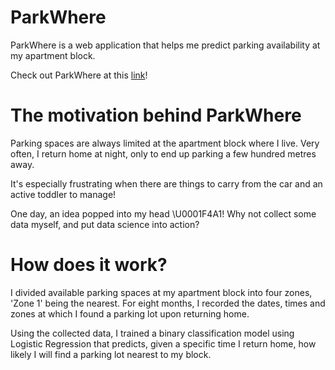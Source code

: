 # ParkWhere

ParkWhere is a web application that helps me predict parking availability at my apartment block. 

Check out ParkWhere at this [link](https://share.streamlit.io/zeyalt/parkwhere/app.py)!

# The motivation behind ParkWhere

Parking spaces are always limited at the apartment block where I live. Very often, I return home at night, only to end up parking a few hundred metres away. 
    
It's especially frustrating when there are things to carry from the car and an active toddler to manage!
    
One day, an idea popped into my head \U0001F4A1! Why not collect some data myself, and put data science into action? 

# How does it work?

I divided available parking spaces at my apartment block into four zones, 'Zone 1' being the nearest. For eight months, I recorded the dates, times and zones at which I found a parking lot upon returning home.
    
Using the collected data, I trained a binary classification model using Logistic Regression that predicts, given a specific time I return home, how likely I will find a parking lot nearest to my block.